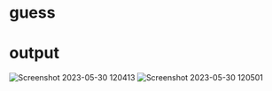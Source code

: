 # guess

# output
![Screenshot 2023-05-30 120413](https://github.com/123shahan/guess/assets/102419339/52774366-7fb2-4048-8e1a-15dc85a6bdb8)
![Screenshot 2023-05-30 120501](https://github.com/123shahan/guess/assets/102419339/5499ad53-f83b-4310-b10b-53e13fb338b2)
